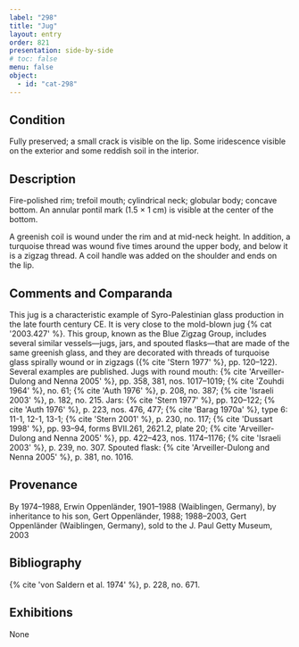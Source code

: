 ```yaml
---
label: "298"
title: "Jug"
layout: entry
order: 821
presentation: side-by-side
# toc: false
menu: false
object:
  - id: "cat-298"
---
```


## Condition

Fully preserved; a small crack is visible on the lip. Some iridescence visible on the exterior and some reddish soil in the interior.

## Description

Fire-polished rim; trefoil mouth; cylindrical neck; globular body; concave bottom. An annular pontil mark (1.5 × 1 cm) is visible at the center of the bottom.

A greenish coil is wound under the rim and at mid-neck height. In addition, a turquoise thread was wound five times around the upper body, and below it is a zigzag thread. A coil handle was added on the shoulder and ends on the lip.

## Comments and Comparanda

This jug is a characteristic example of Syro-Palestinian glass production in the late fourth century CE. It is very close to the mold-blown jug {% cat '2003.427' %}. This group, known as the Blue Zigzag Group, includes several similar vessels—jugs, jars, and spouted flasks—that are made of the same greenish glass, and they are decorated with threads of turquoise glass spirally wound or in zigzags ({% cite 'Stern 1977' %}, pp. 120–122). Several examples are published. Jugs with round mouth: {% cite 'Arveiller-Dulong and Nenna 2005' %}, pp. 358, 381, nos. 1017–1019; {% cite 'Zouhdi 1964' %}, no. 61; {% cite 'Auth 1976' %}, p. 208, no. 387; {% cite 'Israeli 2003' %}, p. 182, no. 215. Jars: {% cite 'Stern 1977' %}, pp. 120–122; {% cite 'Auth 1976' %}, p. 223, nos. 476, 477; {% cite 'Barag 1970a' %}, type 6: 11-1, 12-1, 13-1; {% cite 'Stern 2001' %}, p. 230, no. 117; {% cite 'Dussart 1998' %}, pp. 93–94, forms BVII.261, 2621.2, plate 20; {% cite 'Arveiller-Dulong and Nenna 2005' %}, pp. 422–423, nos. 1174–1176; {% cite 'Israeli 2003' %}, p. 239, no. 307. Spouted flask: {% cite 'Arveiller-Dulong and Nenna 2005' %}, p. 381, no. 1016.

## Provenance

By 1974–1988, Erwin Oppenländer, 1901–1988 (Waiblingen, Germany), by inheritance to his son, Gert Oppenländer, 1988; 1988–2003, Gert Oppenländer (Waiblingen, Germany), sold to the J. Paul Getty Museum, 2003

## Bibliography

{% cite 'von Saldern et al. 1974' %}, p. 228, no. 671.

## Exhibitions

None
